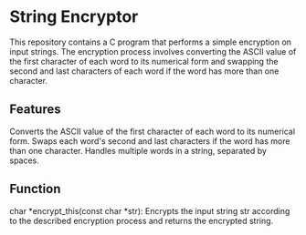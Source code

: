 String Encryptor
===
This repository contains a C program that performs a simple encryption on input strings. The encryption process involves converting the ASCII value of the first character of each word to its numerical form and swapping the second and last characters of each word if the word has more than one character.

Features
---
Converts the ASCII value of the first character of each word to its numerical form.
Swaps each word's second and last characters if the word has more than one character.
Handles multiple words in a string, separated by spaces.

Function
---
char *encrypt_this(const char *str): Encrypts the input string str according to the described encryption process and returns the encrypted string.
